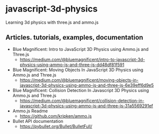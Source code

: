 # javascript-3d-physics

Learning 3d physics with three.js and ammo.js

## Articles. tutorials, examples, documentation

* Blue Magnificent: Intro to JavaScript 3D Physics using Ammo.js and Three.js
  * https://medium.com/@bluemagnificent/intro-to-javascript-3d-physics-using-ammo-js-and-three-js-dd48df81f591
* Blue Magnificent: Moving Objects In JavaScript 3D Physics using Ammo.js and Three.js
  * https://medium.com/@bluemagnificent/moving-objects-in-javascript-3d-physics-using-ammo-js-and-three-js-6e39eff6d9e5
* Blue Magnificent: Collision Detection In Javascript 3D Physics using Ammo.js and Three.js
  * https://medium.com/@bluemagnificent/collision-detection-in-javascript-3d-physics-using-ammo-js-and-three-js-31a5569291ef
* Ammo.js Readme
  * https://github.com/kripken/ammo.js
* Bullet API documentation
  * https://pybullet.org/Bullet/BulletFull/

